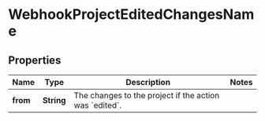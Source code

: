 

# WebhookProjectEditedChangesName


## Properties

| Name | Type | Description | Notes |
|------------ | ------------- | ------------- | -------------|
|**from** | **String** | The changes to the project if the action was &#x60;edited&#x60;. |  |



